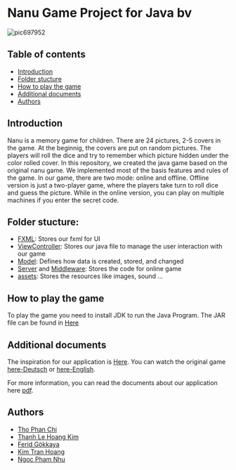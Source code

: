 # Nanu Game Project for Java bv

![pic697952](https://user-images.githubusercontent.com/101057915/215149706-e69b1eae-c2de-4fcc-a657-d843b3739106.jpg)

## Table of contents

- [Introduction](#introduction)
- [Folder stucture](#folder-stucture)
- [How to play the game](#how-to-play-the-game)
- [Additional documents](#additional-documents)
- [Authors](#authors)

## Introduction

Nanu is a memory game for children. There are 24 pictures, 2-5 covers in the game. At the beginnig, the covers are put on random pictures. The players will roll the dice and try to remember which picture hidden under the color rolled cover.
In this repository, we created the java game based on the original nanu game. We implemented most of the basis features and rules of the game. In our game, there are two mode: online and offline. Offline version is just a two-player game, where the players take turn to roll dice and guess the picture. While in the online version, you can play on multiple machines if you enter the secret code.

## Folder stucture:

- [FXML](https://github.com/TomNewbie/java-nanu-project/tree/main/src/main/resources/bv/fxml): Stores our fxml for UI
- [ViewController](https://github.com/TomNewbie/java-nanu-project/tree/main/src/main/java/bv/Client/ViewController): Stores our java file to manage the user interaction with our game
- [Model](https://github.com/TomNewbie/java-nanu-project/tree/main/src/main/java/bv/Client/Model): Defines how data is created, stored, and changed
- [Server](https://github.com/TomNewbie/java-nanu-project/tree/main/src/main/java/bv/Server) and [Middleware](https://github.com/TomNewbie/java-nanu-project/tree/main/src/main/java/bv/Middleware): Stores the code for online game
- [assets](https://github.com/TomNewbie/java-nanu-project/tree/main/src/main/resources/bv/assets): Stores the resources like images, sound ...

## How to play the game

To play the game you need to install JDK to run the Java Program. The JAR file can be found in [Here](https://github.com/TomNewbie/java-nanu-project/blob/main/java-nanu-project-1.0-SNAPSHOT.jar)

## Additional documents

The inspiration for our application is [Here](https://campuas.frankfurt-university.de/pluginfile.php/207336/mod_resource/content/1/Nanu.pdf). You can watch the original game [here-Deutsch](https://www.youtube.com/watch?v=A_bEx2lpkmo) or [here-English](https://www.youtube.com/watch?v=dkwNihodVnw).

For more information, you can read the documents about our application here [pdf](https://github.com/TomNewbie/java-nanu-project/blob/main/report/Project_report.pdf).

## Authors

- [Tho Phan Chi](https://github.com/TomNewbie)
- [Thanh Le Hoang Kim](https://github.com/Kimthanh11)
- [Ferid Gökkaya](https://github.com/ferid99)
- [Kim Tran Hoang](https://github.com/HoangKim1504)
- [Ngoc Pham Nhu](https://github.com/PhamNhuNgoc)
